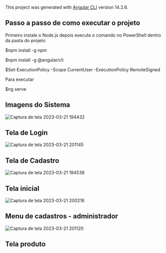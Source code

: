 This project was generated with [Angular CLI](https://github.com/angular/angular-cli) version 14.2.6.

## Passo a passo de como executar o projeto

Primeiro instale o Node.js depois execute o comando no PowerShell dentro da pasta do projeto

$npm install -g npm

$npm install -g @angular/cli

$Set-ExecutionPolicy -Scope CurrentUser -ExecutionPolicy RemoteSigned

Para executar

$ng serve

## Imagens do Sistema
![Captura de tela 2023-03-21 194432](https://user-images.githubusercontent.com/51480683/226764203-d79aa289-ad96-4796-9d64-e8cd1c0fa2f9.png)

## Tela de Login

![Captura de tela 2023-03-21 201145](https://user-images.githubusercontent.com/51480683/226764236-a9bb1c9f-95ca-4b4f-a6c1-34b6d7495c81.png)

## Tela de Cadastro

![Captura de tela 2023-03-21 194539](https://user-images.githubusercontent.com/51480683/226764287-8b05bef7-d99b-42e7-9ce4-9cfae3dde046.png)

## Tela inicial

![Captura de tela 2023-03-21 200216](https://user-images.githubusercontent.com/51480683/226764320-d334aaf8-74f7-4d96-8f72-3758646fe62f.png)

## Menu de cadastros - administrador

![Captura de tela 2023-03-21 201120](https://user-images.githubusercontent.com/51480683/226764396-8d3a8af8-2fd7-482c-bb5b-3c451f75d40e.png)

## Tela produto
